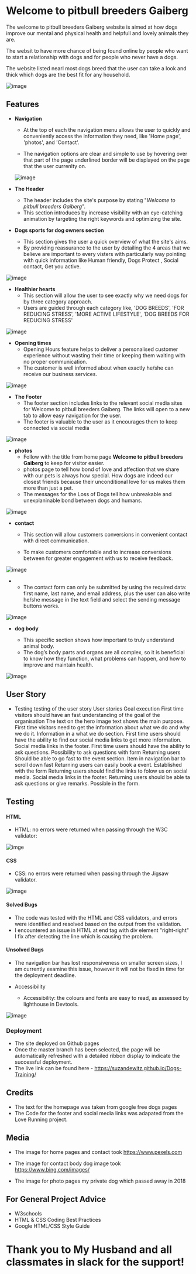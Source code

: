 # Welcome to pitbull breeders Gaiberg

The welcome to pitbull breeders Gaiberg website is aimed at how dogs improve our mental and physical health and helpfull and lovely animals they are.

The websit to have more chance of being found online by people who  want to start a relationship with dogs and for people who never have a dogs.

The website listed nearl most dogs breed that the user can take a look and thick which dogs are the best fit for any household.

![image](https://user-images.githubusercontent.com/114075332/203140436-4257f862-65e3-4017-a4b3-b04176da4afc.png)

## Features

* **Navigation**

  *  At the top of each the navigation menu allows the user to quickly and conveniently access the information they need, like 'Home page', 'photos', and 'Contact'.

  * The navigation options are clear and simple to use by hovering over that part of the page underlined border will be displayed on the page that the user currenlty on.

  ![image](https://user-images.githubusercontent.com/114075332/203144102-54c8bc12-3486-405b-aafd-d7f33a6d3ce5.png)

* **The Header**

  * The header includes  the site's purpose by stating "*Welcome to pitbull breeders Gaiberg*".
  * This section introduces by increase visibility with an eye-catching animation by targeting the right keywords and optimizing the site.




 * **Dogs sports for dog owners section**


    * This section gives the user a quick overview of what the site's aims.
    * By providing reassurance to the user by detailing the 4 areas that we believe are important to every visters with particularly way pointing with quick information like Human friendly, Dogs Protect , Social contact, Get you active. 




![image](https://user-images.githubusercontent.com/114075332/203233571-70a11237-1484-4d19-a77c-96161ade1e29.png)



* **Healthier hearts**
   * This section will allow the user to see exactly why we need dogs for by three category approach.
   * Users are guided through each category like, 'DOG BREEDS', 'FOR REDUCING STRESS',  'MORE ACTIVE LIFESTYLE', 'DOG BREEDS FOR REDUCING STRESS'


![image](https://user-images.githubusercontent.com/114075332/203236171-07962632-7f6e-4b2e-a4e1-3f31881b2761.png)


   

* **Opening times**
   *  Opening Hours feature helps to deliver a personalised customer experience without wasting their time or keeping them waiting with no proper communication.
   *  The customer is well informed about when exactly he/she can receive our business services. 


   
![image](https://user-images.githubusercontent.com/114075332/203513554-d5d3eb59-edfd-471d-9dac-95e205c188c0.jpg)



* **The Footer**
   *  The footer section includes links to the relevant social media sites for Welcome to pitbull breeders Gaiberg. The links will open to a new tab to allow easy navigation for the user.
   *  The footer is valuable to the user as it encourages them to keep connected via social media

![image](https://user-images.githubusercontent.com/114075332/203273696-e36f4062-0a92-4567-af5e-efe944fc82a9.png)


  

* **photos**
   *  Follow with the title from home page **Welcome to pitbull breeders Gaiberg** to keep for visitor easier.
   *  photos page to tell how bond of love and affection that we share with our pets is always how special. How dogs are indeed our closest friends because their unconditional love for us makes them more than just a pet.
   *  The messages for the Loss of Dogs tell how unbreakable and unexplaninable bond between dogs and humans.

 ![image](https://user-images.githubusercontent.com/114075332/203280703-1ac2d080-22bf-4243-b243-608daf49b68f.png)


* **contact**

   * This section will allow customers conversions in convenient contact with direct communication.
  
   * To make customers comfortable and to increase conversions between  for greater engagement with us to receive feedback.

   
![image](https://user-images.githubusercontent.com/114075332/203290150-afd7a13c-60c6-4220-843b-c66df9c2e8b3.png)


   * *  The contact form can only be submitted by using the required data: first name, last name, and email address, plus the user can also write he/she message in the text field and select the sending message buttons works.

![image](https://user-images.githubusercontent.com/114075332/203905797-2e1b6043-a66d-44db-8964-37f305fc1db7.png)




* **dog body**

   *  This specific section shows how important to truly understand animal body.
   *  The dog’s body parts and organs are all complex, so it is beneficial to know how they function, what problems can happen, and how to improve and maintain health.



![image](https://user-images.githubusercontent.com/114075332/203293543-cb8adaa9-a7d4-4e69-ae2b-fd4e23233f5b.jpg)

## User Story 
 * Testing
testing of the user story
User stories
Goal	execution
First time visitors should have an fast understanding of the goal of the organisation	The text on the hero image text shows the main purpose.
First time visitors need to get the information about what we do and why we do it.	Information in a what we do section.
First time users should have the ability to find our social media links to get more information.	Social media links in the footer.
First time users should have the ability to ask questions.	Possibility to ask questions with form
Returning users Should be able to go fast to the event section.	Item in navigation bar to scroll down fast
Returning users can easily book a event.	Established with the form
Returning users should find the links to folow us on social media.	Social media links in the footer.
Returning users should be able ta ask questions or give remarks.	Possible in the form.
## Testing

#### HTML

  * HTML: no errors were returned when passing through the W3C validator:

![imge](https://user-images.githubusercontent.com/114075332/203903729-caa013b6-58cd-4c34-b86b-f0f6302949e8.png)




#### CSS   
  * CSS: no errors were returned when passing through the Jigsaw validator.
  
   
![image](https://user-images.githubusercontent.com/114075332/203913351-87457dc5-c76a-4487-9a8f-405f8febf5bb.png)


#### Solved Bugs

   *  The code was tested with the HTML and CSS validators, and errors were identified and resolved based on the output from the validation.
   *  I encountered an issue in HTML at end tag with div element  "right-right" I fix after detecting the line which is causing the problem.

#### Unsolved Bugs
   *	The navigation bar has lost responsiveness on smaller screen sizes, I am currently examine this issue, however it will not be fixed in time for the deployment deadline.



* Accessibility
  *  Accessibility: the colours and fonts are easy to read, as assessed by lighthouse in Devtools.

![image](https://user-images.githubusercontent.com/114075332/204112075-bd2cd722-d2b2-48cd-8993-e7a3e631b9c2.png)


 ### Deployment

 * The site deployed on Github pages
 * Once the master branch has been selected, the page will be automatically refreshed with a detailed ribbon display to indicate the successful deployment.
 * The live link can be found here -  https://suzandewitz.github.io/Dogs-Training/
   
## Credits
*  The text for the homepage was taken from google free dogs pages
*  The Code for the footer and social media links was adapated from the Love Running project.


## Media 
* The image for home pages and contact took https://www.pexels.com 
* The image for contact body dog image took  https://www.bing.com/images/

* The image for photo pages my private dog which passed away in 2018 


## For General Project Advice
 * W3schools
 * HTML & CSS Coding Best Practices
 * Google HTML/CSS Style Guide




# Thank you to My Husband and all classmates in slack for the support!
